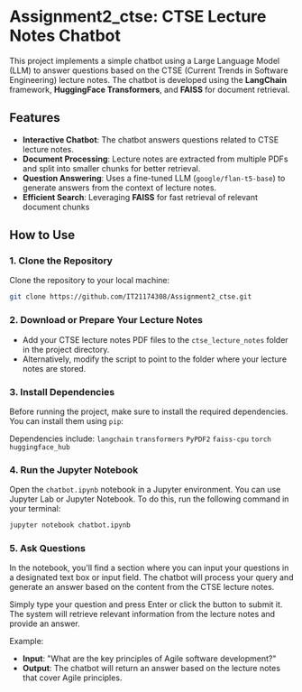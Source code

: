 # Assignment2_ctse: CTSE Lecture Notes Chatbot

This project implements a simple chatbot using a Large Language Model (LLM) to answer questions based on the CTSE (Current Trends in Software Engineering) lecture notes. The chatbot is developed using the **LangChain** framework, **HuggingFace Transformers**, and **FAISS** for document retrieval.

## Features
- **Interactive Chatbot**: The chatbot answers questions related to CTSE lecture notes.
- **Document Processing**: Lecture notes are extracted from multiple PDFs and split into smaller chunks for better retrieval.
- **Question Answering**: Uses a fine-tuned LLM (`google/flan-t5-base`) to generate answers from the context of lecture notes.
- **Efficient Search**: Leveraging **FAISS** for fast retrieval of relevant document chunks


## How to Use

### 1. Clone the Repository
Clone the repository to your local machine:

```bash
git clone https://github.com/IT21174308/Assignment2_ctse.git
```

### 2. Download or Prepare Your Lecture Notes
- Add your CTSE lecture notes PDF files to the `ctse_lecture_notes` folder in the project directory.
- Alternatively, modify the script to point to the folder where your lecture notes are stored.

### 3. Install Dependencies
Before running the project, make sure to install the required dependencies. You can install them using `pip`:

Dependencies include:
`langchain`
`transformers`
`PyPDF2`
`faiss-cpu`
`torch`
`huggingface_hub`

### 4. Run the Jupyter Notebook
Open the `chatbot.ipynb` notebook in a Jupyter environment. You can use Jupyter Lab or Jupyter Notebook. To do this, run the following command in your terminal:

```bash
jupyter notebook chatbot.ipynb
````
### 5. Ask Questions
In the notebook, you'll find a section where you can input your questions in a designated text box or input field. The chatbot will process your query and generate an answer based on the content from the CTSE lecture notes.

Simply type your question and press Enter or click the button to submit it. The system will retrieve relevant information from the lecture notes and provide an answer.

Example:

- **Input**: "What are the key principles of Agile software development?"
- **Output**: The chatbot will return an answer based on the lecture notes that cover Agile principles.
